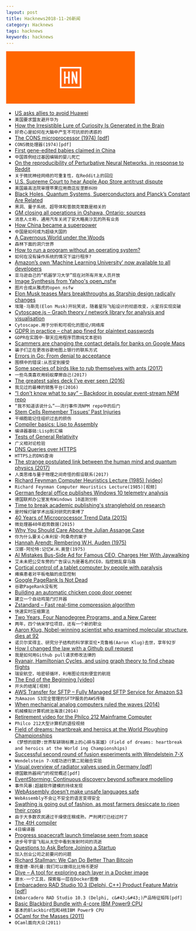 ```yaml
---
layout: post
title: Hacknews2018-11-26新闻
category: Hacknews
tags: hacknews
keywords: hacknews
---
```


![haccknews-banner](/assets/image/hacknews-banner.jpg)

- [US asks allies to avoid Huawei](https://www.cnet.com/news/us-asks-foreign-allies-to-avoid-huawei/)
- `美国要求盟友避开华为`
- [How the Irresistible Lure of Curiosity Is Generated in the Brain](https://www.biorxiv.org/content/early/2018/11/22/473975)
- `好奇心是如何在大脑中产生不可抗拒的诱惑的`
- [The CONS microprocessor (1974) [pdf]](https://dspace.mit.edu/bitstream/handle/1721.1/41115/AI_WP_080.pdf)
- `CONS微处理器(1974)[pdf]`
- [First gene-edited babies claimed in China](http://mainichi.jp/english/articles/20181126/p2g/00m/0fe/047000c)
- `中国首例经过基因编辑的婴儿死亡`
- [On the reproducibility of Perturbative Neural Networks, in response to Reddit](https://github.com/juefeix/pnn.pytorch.update)
- `关于微扰神经网络的可重复性，在Reddit上的回应`
- [U.S. Supreme Court to hear Apple App Store antitrust dispute](https://www.reuters.com/article/us-usa-court-apple/how-much-for-that-app-u-s-top-court-hears-apple-antitrust-dispute-idUSKCN1NU0JV)
- `美国最高法院审理苹果应用商店反垄断纠纷`
- [Black Holes, Quantum Systems, Superconductors and Planck’s Constant Are Related](https://www.nextbigfuture.com/2018/11/black-holes-quantum-systems-superconductors-and-plancks-constant-are-related.html)
- `黑洞、量子系统、超导体和普朗克常数是相关的`
- [GM closing all operations in Oshawa, Ontario: sources](https://www.ctvnews.ca/autos/gm-closing-all-operations-in-oshawa-ont-sources-1.4191935)
- `消息人士称，通用汽车关闭了安大略奥沙瓦的所有业务`
- [How China became a superpower](https://www.nytimes.com/interactive/2018/11/18/world/asia/world-built-by-china.html)
- `中国是如何成为超级大国的`
- [A Cavernous World under the Woods](https://www.hakaimagazine.com/features/the-cavernous-world-under-the-woods/)
- `森林下面的洞穴世界`
- [How to run a program without an operating system?](https://stackoverflow.com/questions/22054578/how-to-run-a-program-without-an-operating-system/32483545#32483545)
- `如何在没有操作系统的情况下运行程序?`
- [Amazon’s own ‘Machine Learning University’ now available to all developers](https://aws.amazon.com/blogs/machine-learning/amazons-own-machine-learning-university-now-available-to-all-developers/)
- `亚马逊自己的“机器学习大学”现在对所有开发人员开放`
- [Image Synthesis from Yahoo&#39;s open_nsfw](https://open_nsfw.gitlab.io/)
- `图片合成从雅虎的open_nsfw`
- [Elon Musk teases Mars breakthroughs as Starship design radically changes](https://www.teslarati.com/spacex-ceo-elon-musk-mars-breakthroughs-starship-design-radical-changes/)
- `埃隆·马斯克(Elon Musk)开玩笑说，随着星际飞船设计的彻底改变，火星将实现突破`
- [Cytoscape.js – Graph theory / network library for analysis and visualisation](http://js.cytoscape.org/)
- `Cytoscape.用于分析和可视化的图论/网络库`
- [GDPR in practice – chat app fined for plaintext passwords](https://www.theregister.co.uk/2018/11/23/knuddels_fined_for_plain_text_passwords/)
- `GDPR在实践中-聊天应用程序罚款纯文本密码`
- [Scammers are changing the contact details for banks on Google Maps](http://blog.abhijittomar.com/2018/10/19/google-business-claim-scam/)
- `骗子们正在更改谷歌地图上银行的联系方式`
- [Errors in Go: From denial to acceptance](https://evilmartians.com/chronicles/errors-in-go-from-denial-to-acceptance)
- `围棋中的错误:从否定到接受`
- [Some species of birds like to rub themselves with ants (2017)](https://www.atlasobscura.com/articles/mystery-bird-anting)
- `一些鸟类喜欢用蚂蚁摩擦自己(2017)`
- [The greatest sales deck I&#39;ve ever seen (2016)](https://medium.com/the-mission/the-greatest-sales-deck-ive-ever-seen-4f4ef3391ba0)
- `我见过的最棒的销售平台(2016)`
- [“I don&#39;t know what to say” – Backdoor in popular event-stream NPM repo](https://github.com/dominictarr/event-stream/issues/116)
- `“我不知道该说什么”——流行事件流NPM repo中的后门`
- [Stem Cells Remember Tissues’ Past Injuries](https://www.quantamagazine.org/stem-cells-remember-tissues-past-injuries-20181112/)
- `干细胞能记住组织过去的损伤`
- [Compiler basics: Lisp to Assembly](http://notes.eatonphil.com/compiler-basics-lisp-to-assembly.html)
- `编译器基础:Lisp到汇编`
- [Tests of General Relativity](https://arxiv.org/abs/1811.00364)
- `广义相对论检验`
- [DNS Queries over HTTPS](https://tools.ietf.org/html/rfc8484)
- `HTTPS上的DNS查询`
- [The strange postulated link between the human mind and quantum physics (2017)](http://www.bbc.com/earth/story/20170215-the-strange-link-between-the-human-mind-and-quantum-physics)
- `人类思维与量子物理之间奇怪的假设联系(2017)`
- [Richard Feynman Computer Heuristics Lecture (1985) [video]](https://www.youtube.com/watch?v=EKWGGDXe5MA)
- `Richard Feynman Computer Heuristics Lecture(1985)[视频]`
- [German federal office publishes Windows 10 telemetry analysis](https://www.ghacks.net/2018/11/23/german-federal-office-bsi-publishes-telemetry-analysis/)
- `德国联邦办公室发布Windows 10遥测分析`
- [Time to break academic publishing&#39;s stranglehold on research](https://www.newscientist.com/article/mg24032052-900-time-to-break-academic-publishings-stranglehold-on-research/)
- `是时候打破学术出版对研究的束缚了`
- [40 Years of Microprocessor Trend Data (2015)](https://www.karlrupp.net/2015/06/40-years-of-microprocessor-trend-data/)
- `微处理器40年趋势数据(2015)`
- [Why You Should Care About the Julian Assange Case](https://www.rollingstone.com/politics/politics-news/taibbi-julian-assange-case-wikileaks-758883/)
- `你为什么要关心朱利安·阿桑奇的案子`
- [Hannah Arendt: Rembering W.H. Auden (1975)](https://www.newyorker.com/magazine/1975/01/20/remembering-wystan-h-auden-who-died-in-the-night-of-the-twenty-eighth-of-september-1973)
- `汉娜·阿伦特:记忆W.H.奥登(1975)`
- [AI Mistakes Bus-Side Ad for Famous CEO, Charges Her With Jaywalking](https://www.caixinglobal.com/2018-11-22/ai-mistakes-bus-side-ad-for-famous-ceo-charges-her-with-jaywalkingdo-101350772.html?cxg=web&amp;Sfrom=twitter)
- `艾未未把公交车旁的广告误认为是著名的CEO，指控她乱穿马路`
- [Cortical control of a tablet computer by people with paralysis](https://journals.plos.org/plosone/article?id=10.1371/journal.pone.0204566)
- `瘫痪患者对平板电脑的皮层控制`
- [Google PageRank Is Not Dead](https://ahrefs.com/blog/google-pagerank/)
- `谷歌PageRank没有死`
- [Building an automatic chicken coop door opener](https://www.iotforall.com/building-cheap-automatic-chicken-coop-door-opener/)
- `建立一个自动鸡笼门打开器`
- [Zstandard – Fast real-time compression algorithm](https://github.com/facebook/zstd)
- `快速实时压缩算法`
- [Two Years, Four Nanodegree Programs, and a New Career](https://blog.udacity.com/2018/11/two-years-four-nanodegree-programs-and-a-new-career.html)
- `两年，四个纳米学位项目，还有一个新的职业`
- [Aaron Klug, Nobel-winning scientist who examined molecular structure, dies at 92](https://www.sfgate.com/news/article/Aaron-Klug-Nobel-winning-scientist-who-examined-13418637.php)
- `诺贝尔奖得主、研究分子结构的科学家亚伦•克鲁格(Aaron Klug)去世，享年92岁`
- [How I changed the law with a Github pull request](https://arstechnica.com/tech-policy/2018/11/how-i-changed-the-law-with-a-github-pull-request/)
- `我是如何用Github pull请求修改法律的`
- [Ryanair, Hamiltonian Cycles, and using graph theory to find cheap flights](https://blog.jonlu.ca/posts/ryan-air)
- `瑞安航空，哈密顿循环，利用图论找到便宜的航班`
- [The End of the Beginning [video]](https://www.ben-evans.com/benedictevans/2018/11/16/the-end-of-the-beginning)
- `开头的结尾[视频]`
- [AWS Transfer for SFTP – Fully Managed SFTP Service for Amazon S3](https://aws.amazon.com/blogs/aws/new-aws-transfer-for-sftp-fully-managed-sftp-service-for-amazon-s3/)
- `为Amazon S3完全管理的SFTP服务的AWS传输`
- [When mechanical analog computers ruled the waves (2014)](https://arstechnica.com/information-technology/2014/03/gears-of-war-when-mechanical-analog-computers-ruled-the-waves/)
- `机械模拟计算机统治海浪(2014)`
- [Retirement video for the Philco 212 Mainframe Computer](https://www.youtube.com/watch?v=hwOkVgGw1z8)
- `Philco 212大型计算机的退役视频`
- [Field of dreams: heartbreak and heroics at the World Ploughing Championships](https://www.theguardian.com/environment/2018/nov/23/world-ploughing-championships-no-till-farming)
- `《梦想的田野:世界犁耕锦标赛上的心碎与英雄》(Field of dreams: heartbreak and heroics at the World ing Championships)`
- [Successful second round of fusion experiments with Wendelstein 7-X](https://www.ipp.mpg.de/4550215/11_18)
- `Wendelstein 7-X成功进行第二轮融合实验`
- [Visual overview of radiator valves used in Germany [pdf]](https://www.eq-3.de/Downloads/eq3/download%20bereich/Ventilkompatibilitaeten-Model-N.pdf)
- `德国散热器阀门的视觉概述[pdf]`
- [EventStorming: Continuous discovery beyond software modelling](https://xebia.com/blog/eventstorming-continuous-discovery-beyond-software-modelling/)
- `事件风暴:超越软件建模的持续发现`
- [WebAssembly doesn’t make unsafe languages safe](https://00f.net/2018/11/25/webassembly-doesnt-make-unsafe-languages-safe/)
- `WebAssembly不会让不安全的语言变得安全`
- [Swathing is going out of fashion, as most farmers desiccate to ripen their crops](http://nautil.us/issue/66/clockwork/herbicide-is-whats-for-dinner)
- `由于大多数农民通过干燥使庄稼成熟，严刑拷打已经过时了`
- [The 4tH compiler](https://thebeez.home.xs4all.nl/4tH/)
- `4日编译器`
- [Progress spacecraft launch timelapse seen from space](https://www.youtube.com/watch?v=ouBfzCgXHgk)
- `进步号宇宙飞船从太空中看到发射时间的流逝`
- [Questions to Ask Before Joining a Startup](https://hharnisc.github.io/2018/11/25/twenty-questions-to-ask-before-joining-a-startup.html)
- `加入创业公司之前要问的问题`
- [Richard Stallman: We Can Do Better Than Bitcoin](https://cryptosumer.com/2018/11/24/free-software-messiah-richard-stallman-we-can-do-better-than-bitcoin/)
- `理查德·斯托曼:我们可以做得比比特币更好`
- [Dive – A tool for exploring each layer in a Docker image](https://github.com/wagoodman/dive)
- `潜水-一个工具，探索每一层在Docker图像`
- [Embarcadero RAD Studio 10.3 (Delphi, C&#43;&#43;) Product Feature Matrix [pdf]](https://www.embarcadero.com/docs/rad-studio-feature-matrix.pdf)
- `Embarcadero RAD Studio 10.3 (Delphi, c&#43;&#43;)产品特征矩阵[pdf]`
- [Basic Blackbird Bundle with 4-core IBM Power9 CPU](https://secure.raptorcs.com/content/BK1B01/intro.html)
- `基本的Blackbird包和4核IBM Power9 CPU`
- [OCaml for the Masses (2011)](https://queue.acm.org/detail.cfm?id=2038036)
- `OCaml面向大众(2011)`

